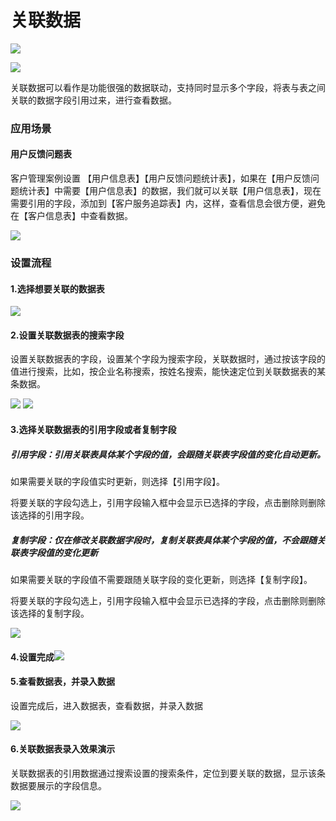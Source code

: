 # 关联数据

![](/assets/import112.png)

![](/assets/import235.png)

关联数据可以看作是功能很强的数据联动，支持同时显示多个字段，将表与表之间关联的数据字段引用过来，进行查看数据。

### 应用场景

#### 用户反馈问题表

客户管理案例设置 【用户信息表】【用户反馈问题统计表】，如果在【用户反馈问题统计表】中需要【用户信息表】的数据，我们就可以关联【用户信息表】，现在需要引用的字段，添加到【客户服务追踪表】内，这样，查看信息会很方便，避免在【客户信息表】中查看数据。

![](/assets/import124124.png)

### 设置流程

#### 1.选择想要关联的数据表

![](/assets/import1245.png)

#### 2.设置关联数据表的搜索字段

设置关联数据表的字段，设置某个字段为搜索字段，关联数据时，通过按该字段的值进行搜索，比如，按企业名称搜索，按姓名搜索，能快速定位到关联数据表的某条数据。

![](/assets/import36136.png) ![](/assets/import31616.png)

#### 3.选择关联数据表的引用字段或者复制字段

##### 引用字段：引用关联表具体某个字段的值，会跟随关联表字段值的变化自动更新。

如果需要关联的字段值实时更新，则选择【引用字段】。

将要关联的字段勾选上，引用字段输入框中会显示已选择的字段，点击删除则删除该选择的引用字段。

##### 复制字段：仅在修改关联数据字段时，复制关联表具体某个字段的值，不会跟随关联表字段值的变化更新

如果需要关联的字段值不需要跟随关联字段的变化更新，则选择【复制字段】。

将要关联的字段勾选上，引用字段输入框中会显示已选择的字段，点击删除则删除该选择的复制字段。

![](http://livedoc.oss-cn-hangzhou.aliyuncs.com/livedoc/51de5926c4e18e51f9e4ceefa2861fb9?x-oss-process=image/format,gif)

#### 4.设置完成![](/assets/import6246.png)

#### 5.查看数据表，并录入数据

设置完成后，进入数据表，查看数据，并录入数据

![](/assets/import35.png)

#### 6.关联数据表录入效果演示

 关联数据表的引用数据通过搜索设置的搜索条件，定位到要关联的数据，显示该条数据要展示的字段信息。

![](http://livedoc.oss-cn-hangzhou.aliyuncs.com/livedoc/effa9d7f1e8400cbdefbf3630cc48409?x-oss-process=image/format,gif)



